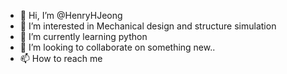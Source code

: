 - 👋 Hi, I’m @HenryHJeong
- 👀 I’m interested in Mechanical design and structure simulation
- 🌱 I’m currently learning python
- 💞️ I’m looking to collaborate on something new..
- 📫 How to reach me 

<!---
HenryHJeong/HenryHJeong is a ✨ special ✨ repository because its `README.md` (this file) appears on your GitHub profile.
You can click the Preview link to take a look at your changes.
--->
